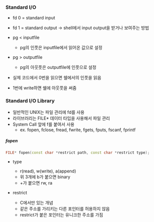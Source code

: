 ### Standard I/O

- fd 0 = standard input
- fd 1 = standard output
  -> shell에서 input output을 받거나 보여주는 방법
- pg < inputfile
  - pg의 인풋은 inputfile에서 읽어온 값으로 설정
- pg > outputfile

  - pg의 아웃풋은 outputfile에 인풋으로 설정

- 실제 코드에서 0번을 읽으면 쉘에서의 인풋을 읽음
- 1번에 write하면 쉘에 아웃풋을 써줌

### Standard I/O Library

- 일반적인 UNIX는 파일 관리에 fd를 사용
- 라이브러리는 FILE\* 데이터 타입을 사용해서 파일 관리
- System Call 앞에 f를 붙여서 사용
  - ex. fopen, fclose, fread, fwrite, fgets, fputs, fscanf, fprintf

##### fopen

```c++
FILE* fopen(const char *restrict path, const char *restrict type);
```

- type

  - r(read), w(write), a(append)
  - 위 3개에 b가 붙으면 binary
  - +가 붙으면 rw, ra

- restrict
  - C에서만 있는 개념
  - 같은 주소를 가리키는 다른 포인터를 허용하지 않음
  - restrict가 붙은 포인터는 유니크한 주소를 가짐
